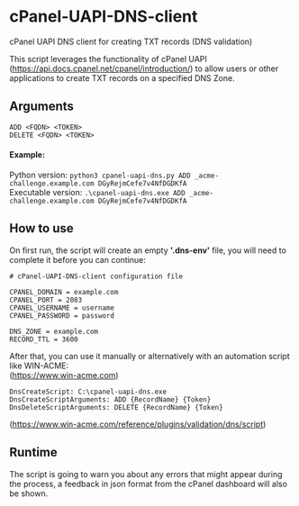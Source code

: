 #  cPanel-UAPI-DNS-client
cPanel UAPI DNS client for creating TXT records (DNS validation)

This script leverages the functionality of cPanel UAPI (https://api.docs.cpanel.net/cpanel/introduction/) to allow users or other applications to create TXT records on a specified DNS Zone.

## Arguments
```
ADD <FQDN> <TOKEN>
DELETE <FQDN> <TOKEN>
```
#### Example:

Python version: ```python3 cpanel-uapi-dns.py ADD _acme-challenge.example.com DGyRejmCefe7v4NfDGDKfA```\
Executable version: ```.\cpanel-uapi-dns.exe ADD _acme-challenge.example.com DGyRejmCefe7v4NfDGDKfA```

## How to use
On first run, the script will create an empty **'.dns-env'** file, you will need to complete it before you can continue:
```
# cPanel-UAPI-DNS-client configuration file

CPANEL_DOMAIN = example.com
CPANEL_PORT = 2083
CPANEL_USERNAME = username
CPANEL_PASSWORD = password

DNS_ZONE = example.com
RECORD_TTL = 3600
```

After that, you can use it manually or alternatively with an automation script like WIN-ACME:\
(https://www.win-acme.com)
```
DnsCreateScript: C:\cpanel-uapi-dns.exe
DnsCreateScriptArguments: ADD {RecordName} {Token}
DnsDeleteScriptArguments: DELETE {RecordName} {Token}
```
(https://www.win-acme.com/reference/plugins/validation/dns/script)

## Runtime
The script is going to warn you about any errors that might appear during the process, a feedback in json format from the cPanel dashboard will also be shown.
